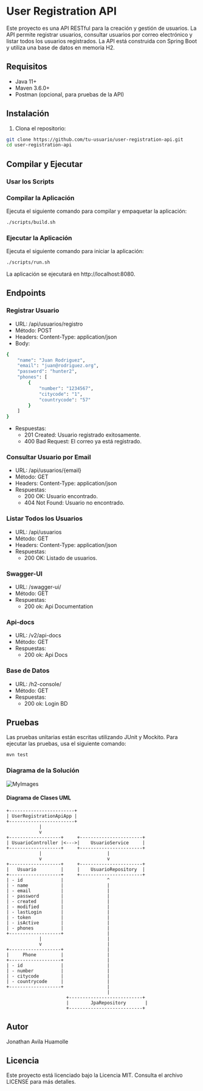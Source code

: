 # User Registration API

Este proyecto es una API RESTful para la creación y gestión de usuarios. La API permite registrar usuarios, consultar usuarios por correo electrónico y listar todos los usuarios registrados. La API está construida con Spring Boot y utiliza una base de datos en memoria H2.

## Requisitos

- Java 11+
- Maven 3.6.0+
- Postman (opcional, para pruebas de la API)

## Instalación

1. Clona el repositorio:

```sh
git clone https://github.com/tu-usuario/user-registration-api.git
cd user-registration-api
```

## Compilar y Ejecutar

### Usar los Scripts
### Compilar la Aplicación
Ejecuta el siguiente comando para compilar y empaquetar la aplicación:

```sh
./scripts/build.sh
```

### Ejecutar la Aplicación
Ejecuta el siguiente comando para iniciar la aplicación:

```sh
./scripts/run.sh
```

La aplicación se ejecutará en http://localhost:8080.

## Endpoints
### Registrar Usuario
- URL: /api/usuarios/registro
- Método: POST
- Headers: Content-Type: application/json
- Body:
```sh
{
    "name": "Juan Rodriguez",
    "email": "juan@rodriguez.org",
    "password": "hunter2",
    "phones": [
        {
            "number": "1234567",
            "citycode": "1",
            "countrycode": "57"
        }
    ]
}
```
- Respuestas:
    - 201 Created: Usuario registrado exitosamente.
    - 400 Bad Request: El correo ya está registrado.

### Consultar Usuario por Email
- URL: /api/usuarios/{email}
- Método: GET
- Headers: Content-Type: application/json
- Respuestas:
    - 200 OK: Usuario encontrado.
    - 404 Not Found: Usuario no encontrado.

### Listar Todos los Usuarios
- URL: /api/usuarios
- Método: GET
- Headers: Content-Type: application/json
- Respuestas:
  - 200 OK: Listado de usuarios. 

### Swagger-UI
- URL: /swagger-ui/
- Método: GET
- Respuestas:
  - 200 ok: Api Documentation

### Api-docs
- URL: /v2/api-docs
- Método: GET
- Respuestas:
  - 200 ok: Api Docs

### Base de Datos
- URL: /h2-console/
- Método: GET
- Respuestas:
  - 200 ok: Login BD

## Pruebas
Las pruebas unitarias están escritas utilizando JUnit y Mockito. Para ejecutar las pruebas, usa el siguiente comando:

```sh
mvn test
```

### Diagrama de la Solución

![MyImages](./images/DiagramSolution.png)

#### Diagrama de Clases UML

```plaintext
+------------------------+
| UserRegistrationApiApp |
+------------------------+
            |
            v
+-------------------+     +-----------------------+
| UsuarioController |<--->|    UsuarioService     |
+-------------------+     +-----------------------+
            |                        |
            v                        v
+-------------------+     +-----------------------+
|   Usuario         |     |    UsuarioRepository  |
+-------------------+     +-----------------------+
| - id              |                ^
| - name            |                |
| - email           |                |
| - password        |                |
| - created         |                |
| - modified        |                |
| - lastLogin       |                |
| - token           |                |
| - isActive        |                |
| - phones          |                |
+-------------------+                |
            |                        |
            v                        |
+-------------------+                |
|     Phone         |                |
+-------------------+                |
| - id              |                |
| - number          |                |
| - citycode        |                |
| - countrycode     |                |
+-------------------+                |
                                     |
                      +---------------------------+
                      |        JpaRepository       |
                      +---------------------------+
```

## Autor
Jonathan Avila Huamolle

## Licencia
Este proyecto está licenciado bajo la Licencia MIT. Consulta el archivo LICENSE para más detalles.